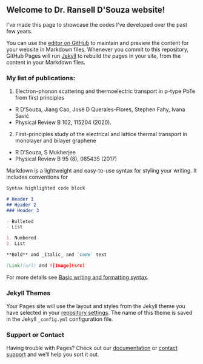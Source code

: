 ## Welcome to Dr. Ransell D'Souza website!
I've made this page to showcase the codes I've developed over the past few years.

You can use the [editor on GitHub](https://github.com/ransell-d/website/edit/main/README.md) to maintain and preview the content for your website in Markdown files.
Whenever you commit to this repository, GitHub Pages will run [Jekyll](https://jekyllrb.com/) to rebuild the pages in your site, from the content in your Markdown files.

### My list of publications:
1. Electron-phonon scattering and thermoelectric transport in p-type PbTe from first principles
- R D’Souza, Jiang Cao, José D Querales-Flores, Stephen Fahy, Ivana Savić
- Physical Review B 102, 115204 (2020).

2. First-principles study of the electrical and lattice thermal transport in monolayer and bilayer graphene
- R D’Souza, S Mukherjee
- Physical Review B 95 (8), 085435 (2017)


Markdown is a lightweight and easy-to-use syntax for styling your writing. It includes conventions for

```markdown
Syntax highlighted code block

# Header 1
## Header 2
### Header 3

- Bulleted
- List

1. Numbered
2. List

**Bold** and _Italic_ and `Code` text

[Link](url) and ![Image](src)
```

For more details see [Basic writing and formatting syntax](https://docs.github.com/en/github/writing-on-github/getting-started-with-writing-and-formatting-on-github/basic-writing-and-formatting-syntax).

### Jekyll Themes

Your Pages site will use the layout and styles from the Jekyll theme you have selected in your [repository settings](https://github.com/ransell-d/website/settings/pages). The name of this theme is saved in the Jekyll `_config.yml` configuration file.

### Support or Contact

Having trouble with Pages? Check out our [documentation](https://docs.github.com/categories/github-pages-basics/) or [contact support](https://support.github.com/contact) and we’ll help you sort it out.
